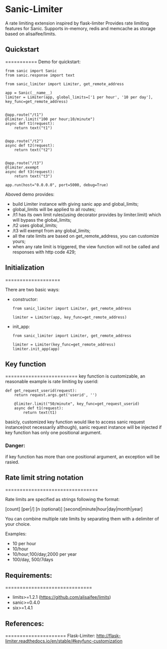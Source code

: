 # Sanic-Limiter
A rate limiting extension inspired by flask-limiter
Provides rate limiting features for Sanic. Supports  in-memory, redis and memcache as storage based on alisaifee/limits.

## Quickstart
===========
Demo for quickstart:

```
from sanic import Sanic
from sanic.response import text

from sanic_limiter import Limiter, get_remote_address

app = Sanic(__name__)
limiter = Limiter(app, global_limits=['1 per hour', '10 per day'], key_func=get_remote_address)


@app.route("/t1")
@limiter.limit("100 per hour;10/minute")
async def t1(request):
    return text("t1")


@app.route("/t2")
async def t2(request):
    return text("t2")


@app.route("/t3")
@limiter.exempt
async def t3(request):
    return text("t3")

app.run(host="0.0.0.0", port=5000, debug=True)
```

Aboved demo provides:

* build Limiter instance with giving sanic app and global_limits;
* global_limits will be applied to all routes;
* /t1 has its own limit rules(using decorator provides by limiter.limit) which will bypass the global_limits;
* /t2 uses global_limits;
* /t3 will exempt from any global_limits;
* all the rate limits are based on get_remote_address, you can customize yours;
* when any rate limit is triggered, the view function will not be called and responses with http code 429;


## Initialization
===================

There are two basic ways:

* constructor:

	```
	from sanic_limiter import Limiter, get_remote_address

	limiter = Limiter(app, key_func=get_remote_address)
	```

* init_app:

	```
	from sanic_limiter import Limiter, get_remote_address

	limiter = Limiter(key_func=get_remote_address)
	limiter.init_app(app)
	```

## Key function
=========================
key function is customizable, an reasonable example is rate limiting by userid:

```
def get_request_userid(request):
	return request.args.get('userid', '')

    @limiter.limit("50/minute", key_func=get_request_userid)
    async def t1(request):
    	return text(t1)
```
basicly, customized key function would like to access sanic request instance(not necessarily although), sanic request instance will be injected if key function has only one positional argument.


### Danger:

if key function has more than one positional argument, an exception will be rasied.


## Rate limit string notation
================================

Rate limits are specified as strings following the format:

[count] [per|/] [n (optional)] [second|minute|hour|day|month|year]

You can combine multiple rate limits by separating them with a delimiter of your choice.

Examples:

* 10 per hour
* 10/hour
* 10/hour;100/day;2000 per year
* 100/day, 500/7days

## Requirements:
==============================
* limits>=1.2.1  (<https://github.com/alisaifee/limits>)
* sanic>=0.4.0
* six>=1.4.1

## References:
=====================
Flask-Limiter: <http://flask-limiter.readthedocs.io/en/stable/#keyfunc-customization>
